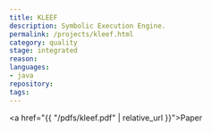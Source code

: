 ```yaml
---
title: KLEEF
description: Symbolic Execution Engine.
permalink: /projects/kleef.html
category: quality
stage: integrated
reason: 
languages:
- java
repository: 
tags:
---
```


<a href="{{ "/pdfs/kleef.pdf" | relative_url }}">Paper</a>
